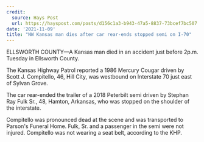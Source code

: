 ```yaml
---
credit:
  source: Hays Post
  url: https://hayspost.com/posts/d156c1a3-b943-47a5-8837-73bcef7bc507
date: '2021-11-09'
title: "NW Kansas man dies after car rear-ends stopped semi on I-70"
---
```

ELLSWORTH COUNTY—A Kansas man died in an accident just before 2p.m. Tuesday in Ellsworth County.

The Kansas Highway Patrol reported a 1986 Mercury Cougar driven by Scott J. Compitello, 46, Hill City, was westbound on Interstate 70 just east of Sylvan Grove.

The car rear-ended the trailer of a 2018 Peterbilt semi driven by Stephan Ray Fulk Sr., 48, Hamton, Arkansas, who was stopped on the shoulder of the interstate.

Compitello was pronounced dead at the scene and was transported to Parson's Funeral Home. Fulk, Sr. and a passenger in the semi were not injured. Compitello was not wearing a seat belt, according to the KHP.
